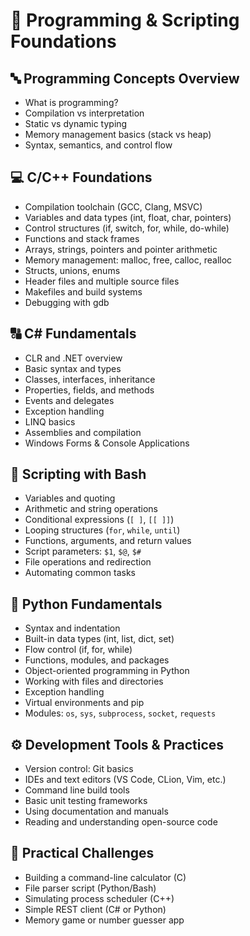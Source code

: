 # 🧠 Programming & Scripting Foundations

## 🔤 Programming Concepts Overview
- What is programming?
- Compilation vs interpretation
- Static vs dynamic typing
- Memory management basics (stack vs heap)
- Syntax, semantics, and control flow

## 💻 C/C++ Foundations
- Compilation toolchain (GCC, Clang, MSVC)
- Variables and data types (int, float, char, pointers)
- Control structures (if, switch, for, while, do-while)
- Functions and stack frames
- Arrays, strings, pointers and pointer arithmetic
- Memory management: malloc, free, calloc, realloc
- Structs, unions, enums
- Header files and multiple source files
- Makefiles and build systems
- Debugging with gdb

## 🔠 C# Fundamentals
- CLR and .NET overview
- Basic syntax and types
- Classes, interfaces, inheritance
- Properties, fields, and methods
- Events and delegates
- Exception handling
- LINQ basics
- Assemblies and compilation
- Windows Forms & Console Applications

## 🐚 Scripting with Bash
- Variables and quoting
- Arithmetic and string operations
- Conditional expressions (`[ ]`, `[[ ]]`)
- Looping structures (`for`, `while`, `until`)
- Functions, arguments, and return values
- Script parameters: `$1`, `$@`, `$#`
- File operations and redirection
- Automating common tasks

## 🐍 Python Fundamentals
- Syntax and indentation
- Built-in data types (int, list, dict, set)
- Flow control (if, for, while)
- Functions, modules, and packages
- Object-oriented programming in Python
- Working with files and directories
- Exception handling
- Virtual environments and pip
- Modules: `os`, `sys`, `subprocess`, `socket`, `requests`

## ⚙️ Development Tools & Practices
- Version control: Git basics
- IDEs and text editors (VS Code, CLion, Vim, etc.)
- Command line build tools
- Basic unit testing frameworks
- Using documentation and manuals
- Reading and understanding open-source code

## 🧪 Practical Challenges
- Building a command-line calculator (C)
- File parser script (Python/Bash)
- Simulating process scheduler (C++)
- Simple REST client (C# or Python)
- Memory game or number guesser app
